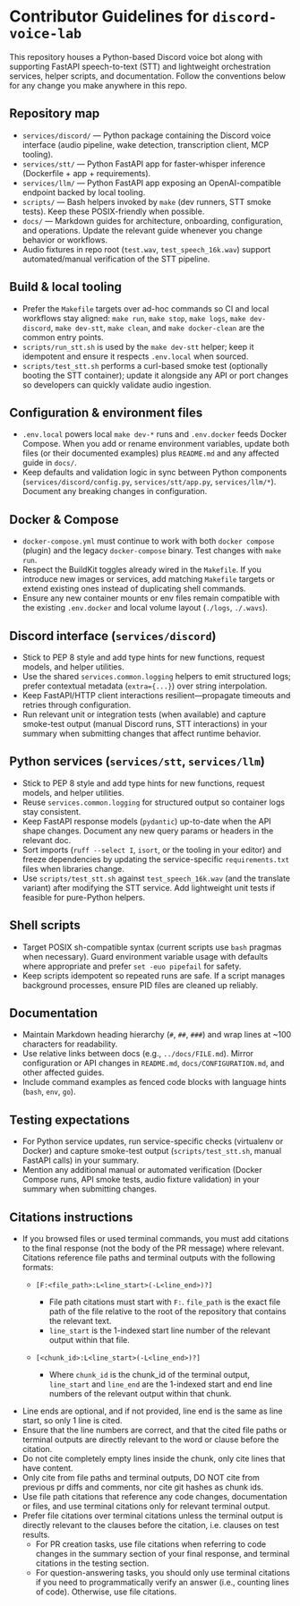 # Contributor Guidelines for `discord-voice-lab`

This repository houses a Python-based Discord voice bot along with supporting FastAPI speech-to-text (STT) and lightweight orchestration services, helper scripts, and documentation. Follow the conventions below for any change you make anywhere in this repo.

## Repository map
- `services/discord/` — Python package containing the Discord voice interface (audio pipeline, wake detection, transcription client, MCP tooling).
- `services/stt/` — Python FastAPI app for faster-whisper inference (Dockerfile + app + requirements).
- `services/llm/` — Python FastAPI app exposing an OpenAI-compatible endpoint backed by local tooling.
- `scripts/` — Bash helpers invoked by `make` (dev runners, STT smoke tests). Keep these POSIX-friendly when possible.
- `docs/` — Markdown guides for architecture, onboarding, configuration, and operations. Update the relevant guide whenever you change behavior or workflows.
- Audio fixtures in repo root (`test.wav`, `test_speech_16k.wav`) support automated/manual verification of the STT pipeline.

## Build & local tooling
- Prefer the `Makefile` targets over ad-hoc commands so CI and local workflows stay aligned: `make run`, `make stop`, `make logs`, `make dev-discord`, `make dev-stt`, `make clean`, and `make docker-clean` are the common entry points.
- `scripts/run_stt.sh` is used by the `make dev-stt` helper; keep it idempotent and ensure it respects `.env.local` when sourced.
- `scripts/test_stt.sh` performs a curl-based smoke test (optionally booting the STT container); update it alongside any API or port changes so developers can quickly validate audio ingestion.

## Configuration & environment files
- `.env.local` powers local `make dev-*` runs and `.env.docker` feeds Docker Compose. When you add or rename environment variables, update both files (or their documented examples) plus `README.md` and any affected guide in `docs/`.
- Keep defaults and validation logic in sync between Python components (`services/discord/config.py`, `services/stt/app.py`, `services/llm/*`). Document any breaking changes in configuration.

## Docker & Compose
- `docker-compose.yml` must continue to work with both `docker compose` (plugin) and the legacy `docker-compose` binary. Test changes with `make run`.
- Respect the BuildKit toggles already wired in the `Makefile`. If you introduce new images or services, add matching `Makefile` targets or extend existing ones instead of duplicating shell commands.
- Ensure any new container mounts or env files remain compatible with the existing `.env.docker` and local volume layout (`./logs`, `./.wavs`).

## Discord interface (`services/discord`)
- Stick to PEP 8 style and add type hints for new functions, request models, and helper utilities.
- Use the shared `services.common.logging` helpers to emit structured logs; prefer contextual metadata (`extra={...}`) over string interpolation.
- Keep FastAPI/HTTP client interactions resilient—propagate timeouts and retries through configuration.
- Run relevant unit or integration tests (when available) and capture smoke-test output (manual Discord runs, STT interactions) in your summary when submitting changes that affect runtime behavior.

## Python services (`services/stt`, `services/llm`)
- Stick to PEP 8 style and add type hints for new functions, request models, and helper utilities.
- Reuse `services.common.logging` for structured output so container logs stay consistent.
- Keep FastAPI response models (`pydantic`) up-to-date when the API shape changes. Document any new query params or headers in the relevant doc.
- Sort imports (`ruff --select I`, `isort`, or the tooling in your editor) and freeze dependencies by updating the service-specific `requirements.txt` files when libraries change.
- Use `scripts/test_stt.sh` against `test_speech_16k.wav` (and the translate variant) after modifying the STT service. Add lightweight unit tests if feasible for pure-Python helpers.

## Shell scripts
- Target POSIX sh-compatible syntax (current scripts use `bash` pragmas when necessary). Guard environment variable usage with defaults where appropriate and prefer `set -euo pipefail` for safety.
- Keep scripts idempotent so repeated runs are safe. If a script manages background processes, ensure PID files are cleaned up reliably.

## Documentation
- Maintain Markdown heading hierarchy (`#`, `##`, `###`) and wrap lines at ~100 characters for readability.
- Use relative links between docs (e.g., `../docs/FILE.md`). Mirror configuration or API changes in `README.md`, `docs/CONFIGURATION.md`, and other affected guides.
- Include command examples as fenced code blocks with language hints (`bash`, `env`, `go`).

## Testing expectations
- For Python service updates, run service-specific checks (virtualenv or Docker) and capture smoke-test output (`scripts/test_stt.sh`, manual FastAPI calls) in your summary.
- Mention any additional manual or automated verification (Docker Compose runs, API smoke tests, audio fixture validation) in your summary when submitting changes.

## Citations instructions

* If you browsed files or used terminal commands, you must add citations to the final response (not the body of the PR message) where relevant. Citations reference file paths and terminal outputs with the following formats:

  - `[F:<file_path>:L<line_start>(-L<line_end>)?]`

    - File path citations must start with `F:`. `file_path` is the exact file path of the file relative to the root of the repository that contains the relevant text.
    - `line_start` is the 1-indexed start line number of the relevant output within that file.

  - `[<chunk_id>:L<line_start>(-L<line_end>)?]`

    - Where `chunk_id` is the chunk_id of the terminal output, `line_start` and `line_end` are the 1-indexed start and end line numbers of the relevant output within that chunk.

- Line ends are optional, and if not provided, line end is the same as line start, so only 1 line is cited.
- Ensure that the line numbers are correct, and that the cited file paths or terminal outputs are directly relevant to the word or clause before the citation.
- Do not cite completely empty lines inside the chunk, only cite lines that have content.
- Only cite from file paths and terminal outputs, DO NOT cite from previous pr diffs and comments, nor cite git hashes as chunk ids.
- Use file path citations that reference any code changes, documentation or files, and use terminal citations only for relevant terminal output.
- Prefer file citations over terminal citations unless the terminal output is directly relevant to the clauses before the citation, i.e. clauses on test results.
  - For PR creation tasks, use file citations when referring to code changes in the summary section of your final response, and terminal citations in the testing section.
  - For question-answering tasks, you should only use terminal citations if you need to programmatically verify an answer (i.e., counting lines of code). Otherwise, use file citations.
